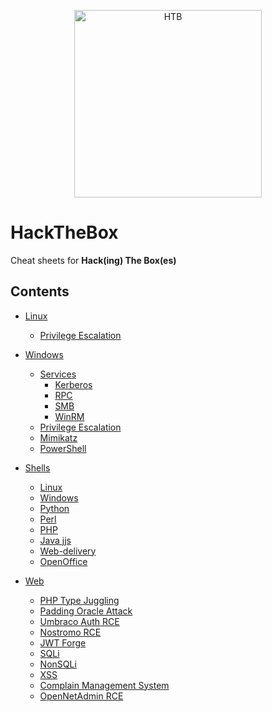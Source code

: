 <p align="center">
  <img src="https://github.com/lorenzoinvidia/HackTheBox/blob/master/src/htb.png" alt="HTB" width="300" />
</p>

# HackTheBox
Cheat sheets for **Hack(ing) The Box(es)**


## Contents

- [Linux](https://github.com/lorenzoinvidia/HackTheBox/wiki/Linux)
    * [Privilege Escalation](https://github.com/lorenzoinvidia/HackTheBox/wiki/Linux#Privilege-Escalation)
    
- [Windows](https://github.com/lorenzoinvidia/HackTheBox/wiki/Windows)
    * [Services](https://github.com/lorenzoinvidia/HackTheBox/wiki/Windows#Services)
        * [Kerberos](https://github.com/lorenzoinvidia/HackTheBox/wiki/Windows#Kerberos)
        * [RPC](https://github.com/lorenzoinvidia/HackTheBox/wiki/Windows#RPC)
        * [SMB](https://github.com/lorenzoinvidia/HackTheBox/wiki/Windows#SMB)
        * [WinRM](https://github.com/lorenzoinvidia/HackTheBox/wiki/Windows#WinRM)
    * [Privilege Escalation](https://github.com/lorenzoinvidia/HackTheBox/wiki/Windows#Privilege-Escalation)
    * [Mimikatz](https://github.com/lorenzoinvidia/HackTheBox/wiki/Windows#Mimikatz)
    * [PowerShell](https://github.com/lorenzoinvidia/HackTheBox/wiki/Windows#PowerShell)
    
* [Shells](https://github.com/lorenzoinvidia/HackTheBox/wiki/Shells)
    * [Linux](https://github.com/lorenzoinvidia/HackTheBox/wiki/Shells#Linux)
    * [Windows](https://github.com/lorenzoinvidia/HackTheBox/wiki/Shells#Windows)
    * [Python](https://github.com/lorenzoinvidia/HackTheBox/wiki/Shells#Python)
    * [Perl](https://github.com/lorenzoinvidia/HackTheBox/wiki/Shells#Perl)
    * [PHP](https://github.com/lorenzoinvidia/HackTheBox/wiki/Shells#PHP)
    * [Java jjs](https://github.com/lorenzoinvidia/HackTheBox/wiki/Shells#Java-jjs)
    * [Web-delivery](https://github.com/lorenzoinvidia/HackTheBox/wiki/Shells#Web-delivery)
    * [OpenOffice](https://github.com/lorenzoinvidia/HackTheBox/wiki/Shells#OpenOffice)
    
* [Web](https://github.com/lorenzoinvidia/HackTheBox/wiki/Web)
    * [PHP Type Juggling](https://github.com/lorenzoinvidia/HackTheBox/wiki/Web#PHP-Type-Juggling)
    * [Padding Oracle Attack](https://github.com/lorenzoinvidia/HackTheBox/wiki/Web#Padding-Oracle-Attack)
    * [Umbraco Auth RCE](https://github.com/lorenzoinvidia/HackTheBox/wiki/Web#Umbraco-Auth-RCE)
    * [Nostromo RCE](https://github.com/lorenzoinvidia/HackTheBox/wiki/Web#Nostromo-RCE)
    * [JWT Forge](https://github.com/lorenzoinvidia/HackTheBox/wiki/Web#JWT-Forge)
    * [SQLi](https://github.com/lorenzoinvidia/HackTheBox/wiki/SQLi)
    * [NonSQLi](https://github.com/lorenzoinvidia/HackTheBox/wiki/Web#NonSQLi)   
    * [XSS](https://github.com/lorenzoinvidia/HackTheBox/wiki/XSS)
    * [Complain Management System](https://github.com/lorenzoinvidia/HackTheBox/wiki/Web#Complain-Management-System)
    * [OpenNetAdmin RCE](https://github.com/lorenzoinvidia/HackTheBox/wiki/Web#OpenNetAdmin-RCE)
